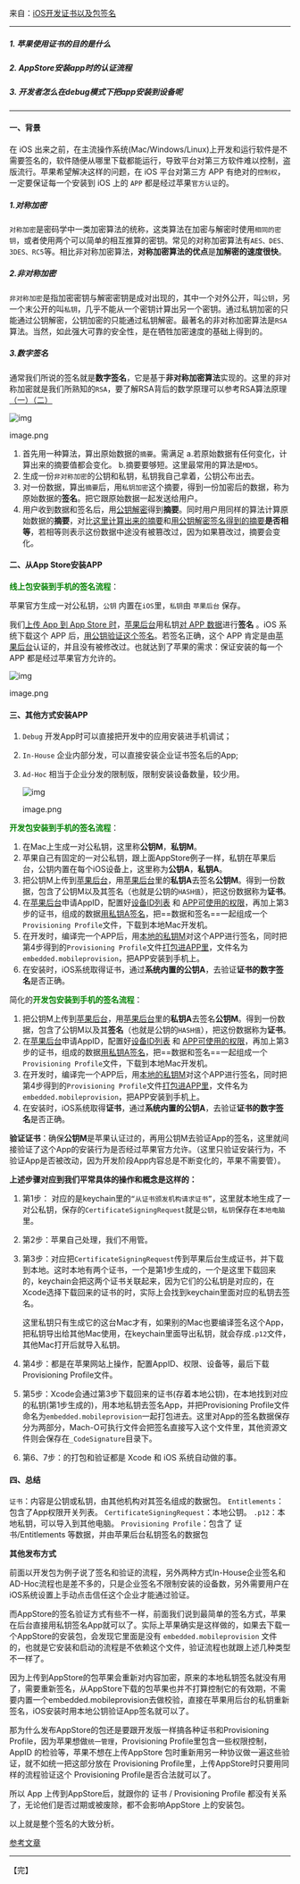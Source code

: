 来自：[iOS开发证书以及包签名](https://www.jianshu.com/p/01f38283a8f8)



---



##### 1. 苹果使用证书的目的是什么

##### 2. AppStore安装app时的认证流程

##### 3. 开发者怎么在debug模式下把app安装到设备呢



---



#### 一、背景

在 iOS 出来之前，在主流操作系统(Mac/Windows/Linux)上开发和运行软件是不需要签名的，软件随便从哪里下载都能运行，导致平台对第三方软件难以控制，盗版流行。苹果希望解决这样的问题，在 iOS 平台对第三方 APP 有绝对的`控制权`，一定要保证每一个安装到 iOS 上的 `APP` 都是经过苹果`官方认证`的。

##### 1.对称加密
 `对称加密`是密码学中一类加密算法的统称，这类算法在加密与解密时使用`相同的密钥`，或者使用两个可以简单的相互推算的密钥。常见的对称加密算法有`AES、DES、3DES、RC5`等。相比非对称加密算法，**对称加密算法的优点**是**加解密的速度很快**。

##### 2.非对称加密

`非对称加密`是指加密密钥与解密密钥是成对出现的，其中一个对外公开，叫`公钥`，另一个末公开的叫`私钥`，几乎不能从一个密钥计算出另一个密钥。通过私钥加密的只能通过公钥解密，公钥加密的只能通过私钥解密。最著名的非对称加密算法是`RSA`算法。当然，如此强大可靠的安全性，是在牺牲加密速度的基础上得到的。

##### 3.数字签名
 通常我们所说的签名就是**数字签名**，它是基于**非对称加密算法**实现的。这里的非对称加密就是我们所熟知的`RSA`，要了解RSA背后的数学原理可以参考RSA算法原理[（一）](https://links.jianshu.com/go?to=http%3A%2F%2Fwww.ruanyifeng.com%2Fblog%2F2013%2F06%2Frsa_algorithm_part_one.html)[（二）](https://links.jianshu.com/go?to=http%3A%2F%2Fwww.ruanyifeng.com%2Fblog%2F2013%2F07%2Frsa_algorithm_part_two.html)

![img](https:////upload-images.jianshu.io/upload_images/1932148-1093c55ce3cab8f7.png?imageMogr2/auto-orient/strip|imageView2/2/w/1200)

image.png



1. 首先用一种算法，算出原始数据的`摘要`。需满足
    a.若原始数据有任何变化，计算出来的摘要值都会变化。
    b.摘要要够短。这里最常用的算法是`MD5`。
2. 生成一份`非对称加密`的公钥和私钥，私钥我自己拿着，公钥公布出去。
3. 对一份数据，算出`摘要`后，用`私钥加密`这个摘要，得到一份加密后的数据，称为原始数据的**签名**。把它跟原始数据一起发送给用户。
4. 用户收到数据和签名后，用<u>公钥解密</u>得到**摘要**。同时用户用同样的算法计算原始数据的**摘要**，对比<u>这里计算出来的摘要</u>和<u>用公钥解密签名得到的摘要</u>**是否相等**，若相等则表示这份数据中途没有被篡改过，因为如果篡改过，摘要会变化。

#### 二、从App Store安装APP

<font color=#038103>**线上包安装到手机的签名流程**</font>：

苹果官方生成一对公私钥，`公钥` 内置在`iOS`里，`私钥`由 `苹果后台` 保存。

我们<u>上传 App 到 App Store 时</u>，<u>苹果后台</u>用私钥<u>对 APP 数据</u>进行**签名** 。iOS 系统下载这个 APP 后，<u>用公钥验证这个签名</u>。若签名正确，这个 APP 肯定是由<u>苹果后台</u>认证的，并且没有被修改过。也就达到了苹果的需求：保证安装的每一个 APP 都是经过苹果官方允许的。

![img](https:////upload-images.jianshu.io/upload_images/1932148-dc264d89f9f3c670.png?imageMogr2/auto-orient/strip|imageView2/2/w/1200)

image.png



#### 三、其他方式安装APP

1. `Debug` 开发App时可以直接把开发中的应用安装进手机调试；

2. `In-House` 企业内部分发，可以直接安装企业证书签名后的App;

3. `Ad-Hoc` 相当于企业分发的限制版，限制安装设备数量，较少用。

   ![img](https:////upload-images.jianshu.io/upload_images/1932148-36fed56d5a8e6691.png?imageMogr2/auto-orient/strip|imageView2/2/w/1200)

   image.png

<font color=#038103>**开发包安装到手机的签名流程**</font>：

1. 在Mac上生成一对公私钥，这里称**公钥M**，**私钥M**。
2. 苹果自己有固定的一对公私钥，跟上面AppStore例子一样，私钥在苹果后台，公钥内置在每个iOS设备上，这里称为**公钥A**，**私钥A**。
3. 把公钥M上传到<u>苹果后台</u>，用<u>苹果后台</u>里的**私钥A**去签名**公钥M**。得到一份数据，包含了公钥M以及其签名（也就是公钥的`HASH值`），把这份数据称为**证书**。
4. 在<u>苹果后台</u>申请AppID，配置好<u>设备ID列表</u> 和 <u>APP可使用的权限</u>，再加上第3步的证书，组成的数据<u>用私钥A签名</u>，把==数据和签名==一起组成一个`Provisioning Profile`文件，下载到本地Mac开发机。
5. 在开发时，编译完一个APP后，用<u>本地的私钥M</u>对这个APP进行签名，同时把第4步得到的`Provisioning Profile`文件<u>打包进APP里</u>，文件名为 `embedded.mobileprovision`，把APP安装到手机上。
6. 在安装时，iOS系统取得证书，通过**系统内置的公钥A**，去验证**证书的数字签名**是否正确。



简化的<font color=#038103>**开发包安装到手机的签名流程**</font>：

1. 把公钥M上传到<u>苹果后台</u>，用<u>苹果后台</u>里的**私钥A**去签名**公钥M**。得到一份数据，包含了公钥M以及其**签名**（也就是公钥的`HASH值`），把这份数据称为**证书**。
2. 在<u>苹果后台</u>申请AppID，配置好<u>设备ID列表</u> 和 <u>APP可使用的权限</u>，再加上第3步的证书，组成的数据<u>用私钥A签名</u>，把==数据和签名==一起组成一个`Provisioning Profile`文件，下载到本地Mac开发机。
3. 在开发时，编译完一个APP后，用<u>本地的私钥M</u>对这个APP进行签名，同时把第4步得到的`Provisioning Profile`文件<u>打包进APP里</u>，文件名为 `embedded.mobileprovision`，把APP安装到手机上。
4. 在安装时，iOS系统取得**证书**，通过**系统内置的公钥A**，去验证**证书的数字签名**是否正确。



**验证证书**：确保**公钥M**是苹果认证过的，再用公钥M去验证App的签名，这里就间接验证了这个App的安装行为是否经过苹果官方允许。（这里只验证安装行为，不验证App是否被改动，因为开发阶段App内容总是不断变化的，苹果不需要管）。



**上述步骤对应到我们平常具体的操作和概念是这样的：**

1. 第1步： 对应的是keychain里的`“从证书颁发机构请求证书”`，这里就本地生成了一对公私钥，保存的`CertificateSigningRequest`就是`公钥`，`私钥`保存在`本地电脑`里。

2. 第2步：苹果自己处理，我们不用管。

3. 第3步：对应把`CertificateSigningRequest`传到苹果后台生成证书，并下载到本地。这时本地有两个证书，一个是第1步生成的，一个是这里下载回来的，keychain会把这两个证书关联起来，因为它们的公私钥是对应的，在Xcode选择下载回来的证书的时，实际上会找到keychain里面对应的私钥去签名。

   这里私钥只有生成它的这台Mac才有，如果别的Mac也要编译签名这个App，把私钥导出给其他Mac使用，在keychain里面导出私钥，就会存成`.p12`文件，其他Mac打开后就导入私钥。

4. 第4步：都是在苹果网站上操作，配置AppID、权限、设备等，最后下载 Provisioning Profile文件。

5. 第5步：Xcode会通过第3步下载回来的证书(存着本地公钥)，在本地找到对应的私钥(第1步生成的)，用本地私钥去签名App，并把Provisioning Profile文件命名为`embedded.mobileprovision`一起打包进去。这里对App的签名数据保存分为两部分，Mach-O可执行文件会把签名直接写入这个文件里，其他资源文件则会保存在`_CodeSignature`目录下。

6. 第6、7步：的打包和验证都是 Xcode 和 iOS 系统自动做的事。

#### 四、总结

`证书`：内容是公钥或私钥，由其他机构对其签名组成的数据包。
 `Entitlements`：包含了App权限开关列表。
 `CertificateSigningRequest`：本地公钥。
 `.p12`：本地私钥，可以导入到其他电脑。
 `Provisioning Profile`：包含了 证书/Entitlements 等数据，并由苹果后台私钥签名的数据包



**其他发布方式**

前面以开发包为例子说了签名和验证的流程，另外两种方式In-House企业签名和AD-Hoc流程也是差不多的，只是企业签名不限制安装的设备数，另外需要用户在iOS系统设置上手动点击信任这个企业才能通过验证。

而AppStore的签名验证方式有些不一样，前面我们说到最简单的签名方式，苹果在后台直接用私钥签名App就可以了。实际上苹果确实是这样做的，如果去下载一个AppStore的安装包，会发现它里面是没有 `embedded.mobileprovision` 文件的，也就是它安装和启动的流程是不依赖这个文件，验证流程也就跟上述几种类型不一样了。

因为上传到AppStore的包苹果会重新对内容加密，原来的本地私钥签名就没有用了，需要重新签名，从AppStore下载的包苹果也并不打算控制它的有效期，不需要内置一个embedded.mobileprovision去做校验，直接在苹果用后台的私钥重新签名，iOS安装时用本地公钥验证App签名就可以了。

那为什么发布AppStore的包还是要跟开发版一样搞各种证书和Provisioning Profile，因为苹果想做`统一管理`，Provisioning Profile里包含一些权限控制，AppID 的检验等，苹果不想在上传AppStore 包时重新用另一种协议做一遍这些验证，就不如统一把这部分放在 Provisioning Profile里，上传AppStore时只要用同样的流程验证这个 Provisioning Profile是否合法就可以了。

所以 App 上传到AppStore后，就跟你的 证书 / Provisioning Profile 都没有关系了，无论他们是否过期或被废除，都不会影响AppStore 上的安装包。

以上就是整个签名的大致分析。

[参考文章](https://www.jianshu.com/p/7ce397c2717d)



---

【完】